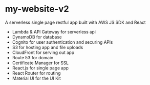 # my-website-v2

A serverless single page restful app built with AWS JS SDK and React
- Lambda & API Gateway for serverless api
- DynamoDB for database
- Cognito for user authentication and securing APIs
- S3 for hosting app and file uploads
- CloudFront for serving out app
- Route 53 for domain
- Certificate Manager for SSL
- React.js for single page app
- React Router for routing
- Material UI for the UI Kit
